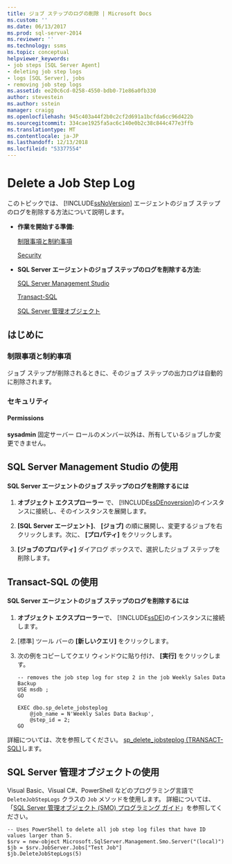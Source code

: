 ```yaml
---
title: ジョブ ステップのログの削除 | Microsoft Docs
ms.custom: ''
ms.date: 06/13/2017
ms.prod: sql-server-2014
ms.reviewer: ''
ms.technology: ssms
ms.topic: conceptual
helpviewer_keywords:
- job steps [SQL Server Agent]
- deleting job step logs
- logs [SQL Server], jobs
- removing job step logs
ms.assetid: ee20c6cd-0258-4550-bdb0-71e86a0fb330
author: stevestein
ms.author: sstein
manager: craigg
ms.openlocfilehash: 945c403a44f2b0c2cf2d691a1bcfda6cc96d422b
ms.sourcegitcommit: 334cae1925fa5ac6c140e0b2c38c844c477e3ffb
ms.translationtype: MT
ms.contentlocale: ja-JP
ms.lasthandoff: 12/13/2018
ms.locfileid: "53377554"
---
```

# <a name="delete-a-job-step-log"></a>Delete a Job Step Log
  このトピックでは、 [!INCLUDE[ssNoVersion](../../includes/ssnoversion-md.md)] エージェントのジョブ ステップのログを削除する方法について説明します。  
  
-   **作業を開始する準備:**  
  
     [制限事項と制約事項](#Restrictions)  
  
     [Security](#Security)  
  
-   **SQL Server エージェントのジョブ ステップのログを削除する方法:**  
  
     [SQL Server Management Studio](#SSMS)  
  
     [Transact-SQL](#TSQL)  
  
     [SQL Server 管理オブジェクト](#SMO)  
  
##  <a name="BeforeYouBegin"></a> はじめに  
  
###  <a name="Restrictions"></a> 制限事項と制約事項  
 ジョブ ステップが削除されるときに、そのジョブ ステップの出力ログは自動的に削除されます。  
  
###  <a name="Security"></a> セキュリティ  
  
####  <a name="Permissions"></a> Permissions  
 **sysadmin** 固定サーバー ロールのメンバー以外は、所有しているジョブしか変更できません。  
  
##  <a name="SSMS"></a> SQL Server Management Studio の使用  
  
#### <a name="to-delete-a-sql-server-agent-job-step-log"></a>SQL Server エージェントのジョブ ステップのログを削除するには  
  
1.  **オブジェクト エクスプローラー** で、 [!INCLUDE[ssDEnoversion](../../includes/ssdenoversion-md.md)]のインスタンスに接続し、そのインスタンスを展開します。  
  
2.  **[SQL Server エージェント]**、 **[ジョブ]** の順に展開し、変更するジョブを右クリックします。次に、 **[プロパティ]** をクリックします。  
  
3.  **[ジョブのプロパティ]** ダイアログ ボックスで、選択したジョブ ステップを削除します。  
  
##  <a name="TSQL"></a> Transact-SQL の使用  
  
#### <a name="to-delete-a-sql-server-agent-job-step-log"></a>SQL Server エージェントのジョブ ステップのログを削除するには  
  
1.  **オブジェクト エクスプローラー**で、 [!INCLUDE[ssDE](../../includes/ssde-md.md)]のインスタンスに接続します。  
  
2.  [標準] ツール バーの **[新しいクエリ]** をクリックします。  
  
3.  次の例をコピーしてクエリ ウィンドウに貼り付け、 **[実行]** をクリックします。  
  
    ```  
    -- removes the job step log for step 2 in the job Weekly Sales Data Backup  
    USE msdb ;  
    GO  
  
    EXEC dbo.sp_delete_jobsteplog  
        @job_name = N'Weekly Sales Data Backup',  
        @step_id = 2;  
    GO  
    ```  
  
 詳細については、次を参照してください。 [sp_delete_jobsteplog &#40;TRANSACT-SQL&#41;](/sql/relational-databases/system-stored-procedures/sp-delete-jobsteplog-transact-sql)します。  
  
##  <a name="SMO"></a> SQL Server 管理オブジェクトの使用  
 Visual Basic、Visual C#、PowerShell などのプログラミング言語で `DeleteJobStepLogs` クラスの `Job` メソッドを使用します。 詳細については、「[SQL Server 管理オブジェクト (SMO) プログラミング ガイド](https://msdn.microsoft.com/library/ms162169.aspx)」を参照してください。  
  
```  
-- Uses PowerShell to delete all job step log files that have ID values larger than 5.  
$srv = new-object Microsoft.SqlServer.Management.Smo.Server("(local)")  
$jb = $srv.JobServer.Jobs["Test Job"]  
$jb.DeleteJobStepLogs(5)  
```  
  
  
